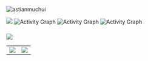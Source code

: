 
  
<p align="left"> <img src="https://komarev.com/ghpvc/?username=edgar-sila&label=Profile%20views&color=0e75b6&style=flat" alt="astianmuchui" /> </p>

![](https://github-profile-trophy.vercel.app/?username=edgar-sila&theme=merko&no-frame=true&no-bg=true&margin-w=3)
![Activity Graph](https://activity-graph.herokuapp.com/graph?username=&theme=github&hide_border=true&bg_color=0030a&area_color=1f6fea&line=2fa4e7&point=fff000&color=2fa4e7&hide_border=true)
![Activity Graph](https://activity-graph.herokuapp.com/graph?username=&theme=github&hide_border=true&bg_color=0030a&area_color=1f6fea&line=2fa4e7&point=fff000&color=2fa4e7&hide_border=true)
![Activity Graph](https://activity-graph.her&theme=github&hide_border=true&bg_color=0030a&area_color=1f6fea&line=2fa4e7&point=fff000&color=2fa4e7&hide_border=true)


##### 


   <div><img src="https://github-readme-streak-stats.herokuapp.com/?user=edgar-sila&theme=tokyonight&hide_border=true" /></div>
 <table>
  <tr>

   <td><img src="https://github-readme-stats.vercel.app/api?username=edgar-sila&show_icons=true&theme=tokyonight&hide_border=true" /></td>
    <td><img src="https://github-readme-stats.vercel.app/api/top-langs/?username=edgar-sila&layout=compact&theme=tokyonight&langs_count=12&hide_border=true)](https://github.com/edgar-sila/github-readme-stats"/></td>
   
  </tr>
</table>
  
    


 

